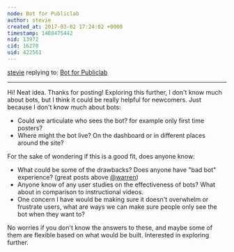 ```yaml
---
node: Bot for Publiclab
author: stevie
created_at: 2017-03-02 17:24:02 +0000
timestamp: 1488475442
nid: 13972
cid: 16270
uid: 422561
---
```




[stevie](../profile/stevie) replying to: [Bot for Publiclab](../notes/ryzokuken/02-28-2017/bot-for-publiclab)

----
Hi! Neat idea. Thanks for posting! 
Exploring this further, I don't know much about bots, but I think it could be really helpful for newcomers. Just because I don't know much about bots:

- Could we articulate who sees the bot? for example only first time posters? 
- Where might the bot live? On the dashboard or in different places around the site?

 For the sake of wondering if this is a good fit, does anyone know:

- What could be some of the drawbacks? Does anyone have "bad bot" experience? (great posts above [@warren](/profile/warren))
- Anyone know of any user studies on the effectiveness of bots? What about in comparison to instructional videos. 
- One concern I have would be making sure it doesn't overwhelm or frustrate users, what are ways we can make sure people only see the bot when they want to?

No worries if you don't know the answers to these, and maybe some of them are flexible based on what would be built. Interested in exploring further. 
